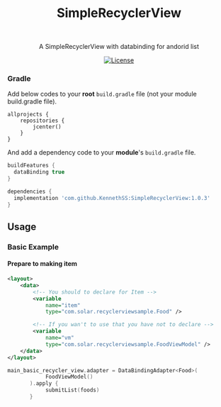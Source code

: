 <h1 align="center">SimpleRecyclerView</h1></br>

<p align="center">
A SimpleRecyclerView with databinding for andorid list
</p>

<p align="center">
  <a href="https://opensource.org/licenses/Apache-2.0"><img alt="License" src="https://img.shields.io/badge/License-Apache%202.0-blue.svg"/></a>
</p>

### Gradle 
Add below codes to your **root** `build.gradle` file (not your module build.gradle file).
```
allprojects {
    repositories {
        jcenter()
    }
}
```

And add a dependency code to your **module**'s `build.gradle` file.
```gradle
buildFeatures {
  dataBinding true
}
```

```gradle
dependencies {
  implementation 'com.github.KennethSS:SimpleRecyclerView:1.0.3'
}
```


## Usage
### Basic Example

#### Prepare to making item
```xml
<layout>    
    <data>
        <!-- You should to declare for Item -->
        <variable
            name="item"
            type="com.solar.recyclerviewsample.Food" />

        <!-- If you wan't to use that you have not to declare -->
        <variable
            name="vm"
            type="com.solar.recyclerviewsample.FoodViewModel" />
    </data>
</layout>
```

```kotlin
main_basic_recycler_view.adapter = DataBindingAdapter<Food>(
            FoodViewModel()
       ).apply {
            submitList(foods)
       }
```
